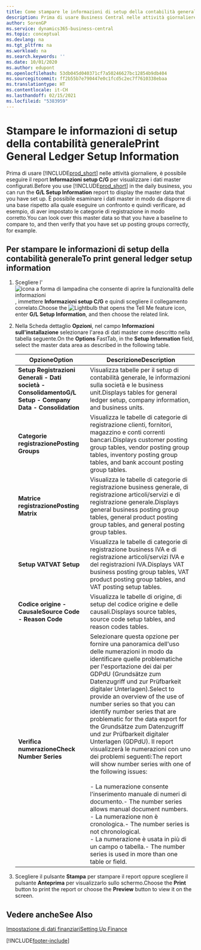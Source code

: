 ```yaml
---
title: Come stampare le informazioni di setup della contabilità generale
description: Prima di usare Business Central nelle attività giornaliere, è possibile eseguire il report Informazioni setup C/G per visualizzare i dati master configurati.
author: SorenGP
ms.service: dynamics365-business-central
ms.topic: conceptual
ms.devlang: na
ms.tgt_pltfrm: na
ms.workload: na
ms.search.keywords: ''
ms.date: 10/01/2020
ms.author: edupont
ms.openlocfilehash: 53db045d040371cf7a50246627bc12854b9db404
ms.sourcegitcommit: ff2b55b7e790447e0c1fcd5c2ec7f7610338ebaa
ms.translationtype: HT
ms.contentlocale: it-CH
ms.lasthandoff: 02/15/2021
ms.locfileid: "5383959"
---
```

# <a name="print-general-ledger-setup-information"></a><span data-ttu-id="b34d4-103">Stampare le informazioni di setup della contabilità generale</span><span class="sxs-lookup"><span data-stu-id="b34d4-103">Print General Ledger Setup Information</span></span>
<span data-ttu-id="b34d4-104">Prima di usare [!INCLUDE[prod_short](../../includes/prod_short.md)] nelle attività giornaliere, è possibile eseguire il report **Informazioni setup C/G** per visualizzare i dati master configurati.</span><span class="sxs-lookup"><span data-stu-id="b34d4-104">Before you use [!INCLUDE[prod_short](../../includes/prod_short.md)] in the daily business, you can run the **G/L Setup Information** report to display the master data that you have set up.</span></span> <span data-ttu-id="b34d4-105">È possibile esaminare i dati master in modo da disporre di una base rispetto alla quale eseguire un confronto e quindi verificare, ad esempio, di aver impostato le categorie di registrazione in modo corretto.</span><span class="sxs-lookup"><span data-stu-id="b34d4-105">You can look over this master data so that you have a baseline to compare to, and then verify that you have set up posting groups correctly, for example.</span></span>  

## <a name="to-print-general-ledger-setup-information"></a><span data-ttu-id="b34d4-106">Per stampare le informazioni di setup della contabilità generale</span><span class="sxs-lookup"><span data-stu-id="b34d4-106">To print general ledger setup information</span></span>  

1.  <span data-ttu-id="b34d4-107">Scegliere l'![icona a forma di lampadina che consente di aprire la funzionalità delle informazioni](../../media/ui-search/search_small.png "Informazioni sull'operazione che si desidera eseguire"), immettere **Informazioni setup C/G** e quindi scegliere il collegamento correlato.</span><span class="sxs-lookup"><span data-stu-id="b34d4-107">Choose the ![Lightbulb that opens the Tell Me feature](../../media/ui-search/search_small.png "Tell me what you want to do") icon, enter **G/L Setup Information**, and then choose the related link.</span></span>  
2.  <span data-ttu-id="b34d4-108">Nella Scheda dettaglio **Opzioni**, nel campo **Informazioni sull'installazione** selezionare l'area di dati master come descritto nella tabella seguente.</span><span class="sxs-lookup"><span data-stu-id="b34d4-108">On the **Options** FastTab, in the **Setup Information** field, select the master data area as described in the following table.</span></span>  

    |<span data-ttu-id="b34d4-109">Opzione</span><span class="sxs-lookup"><span data-stu-id="b34d4-109">Option</span></span>|<span data-ttu-id="b34d4-110">Descrizione</span><span class="sxs-lookup"><span data-stu-id="b34d4-110">Description</span></span>|  
    |-------------------------------------|---------------------------------------|  
    |<span data-ttu-id="b34d4-111">**Setup Registrazioni Generali - Dati società - Consolidamento**</span><span class="sxs-lookup"><span data-stu-id="b34d4-111">**G/L Setup - Company Data - Consolidation**</span></span>|<span data-ttu-id="b34d4-112">Visualizza tabelle per il setup di contabilità generale, le informazioni sulla società e le business unit.</span><span class="sxs-lookup"><span data-stu-id="b34d4-112">Displays tables for general ledger setup, company information, and business units.</span></span>|  
    |<span data-ttu-id="b34d4-113">**Categorie registrazione**</span><span class="sxs-lookup"><span data-stu-id="b34d4-113">**Posting Groups**</span></span>|<span data-ttu-id="b34d4-114">Visualizza le tabelle di categorie di registrazione clienti, fornitori, magazzino e conti correnti bancari.</span><span class="sxs-lookup"><span data-stu-id="b34d4-114">Displays customer posting group tables, vendor posting group tables, inventory posting group tables, and bank account posting group tables.</span></span>|  
    |<span data-ttu-id="b34d4-115">**Matrice registrazione**</span><span class="sxs-lookup"><span data-stu-id="b34d4-115">**Posting Matrix**</span></span>|<span data-ttu-id="b34d4-116">Visualizza le tabelle di categorie di registrazione business generale, di registrazione articoli/servizi e di registrazione generale.</span><span class="sxs-lookup"><span data-stu-id="b34d4-116">Displays general business posting group tables, general product posting group tables, and general posting group tables.</span></span>|  
    |<span data-ttu-id="b34d4-117">**Setup VAT**</span><span class="sxs-lookup"><span data-stu-id="b34d4-117">**VAT Setup**</span></span>|<span data-ttu-id="b34d4-118">Visualizza le tabelle di categorie di registrazione business IVA e di registrazione articoli/servizi IVA e del registrazioni IVA.</span><span class="sxs-lookup"><span data-stu-id="b34d4-118">Displays VAT business posting group tables, VAT product posting group tables, and VAT posting setup tables.</span></span>|  
    |<span data-ttu-id="b34d4-119">**Codice origine - Causale**</span><span class="sxs-lookup"><span data-stu-id="b34d4-119">**Source Code - Reason Code**</span></span>|<span data-ttu-id="b34d4-120">Visualizza le tabelle di origine, di setup del codice origine e delle causali.</span><span class="sxs-lookup"><span data-stu-id="b34d4-120">Displays source tables, source code setup tables, and reason codes tables.</span></span>|  
    |<span data-ttu-id="b34d4-121">**Verifica numerazione**</span><span class="sxs-lookup"><span data-stu-id="b34d4-121">**Check Number Series**</span></span>|<span data-ttu-id="b34d4-122">Selezionare questa opzione per fornire una panoramica dell'uso delle numerazioni in modo da identificare quelle problematiche per l'esportazione dei dai per GDPdU (Grundsätze zum Datenzugriff und zur Prüfbarkeit digitaler Unterlagen).</span><span class="sxs-lookup"><span data-stu-id="b34d4-122">Select to provide an overview of the use of number series so that you can identify number series that are problematic for the data export for the Grundsätze zum Datenzugriff und zur Prüfbarkeit digitaler Unterlagen (GDPdU).</span></span> <span data-ttu-id="b34d4-123">Il report visualizzerà le numerazioni con uno dei problemi seguenti:</span><span class="sxs-lookup"><span data-stu-id="b34d4-123">The report will show number series with one of the following issues:</span></span><br /><br /> <span data-ttu-id="b34d4-124">-   La numerazione consente l'inserimento manuale di numeri di documento.</span><span class="sxs-lookup"><span data-stu-id="b34d4-124">-   The number series allows manual document numbers.</span></span><br /><span data-ttu-id="b34d4-125">-   La numerazione non è cronologica.</span><span class="sxs-lookup"><span data-stu-id="b34d4-125">-   The number series is not chronological.</span></span><br /><span data-ttu-id="b34d4-126">-   La numerazione è usata in più di un campo o tabella.</span><span class="sxs-lookup"><span data-stu-id="b34d4-126">-   The number series is used in more than one table or field.</span></span>|  

3.  <span data-ttu-id="b34d4-127">Scegliere il pulsante **Stampa** per stampare il report oppure scegliere il pulsante **Anteprima** per visualizzarlo sullo schermo.</span><span class="sxs-lookup"><span data-stu-id="b34d4-127">Choose the **Print** button to print the report or choose the **Preview** button to view it on the screen.</span></span>  

## <a name="see-also"></a><span data-ttu-id="b34d4-128">Vedere anche</span><span class="sxs-lookup"><span data-stu-id="b34d4-128">See Also</span></span>  
[<span data-ttu-id="b34d4-129">Impostazione di dati finanziari</span><span class="sxs-lookup"><span data-stu-id="b34d4-129">Setting Up Finance</span></span>](../../finance-setup-finance.md)


[!INCLUDE[footer-include](../../includes/footer-banner.md)]